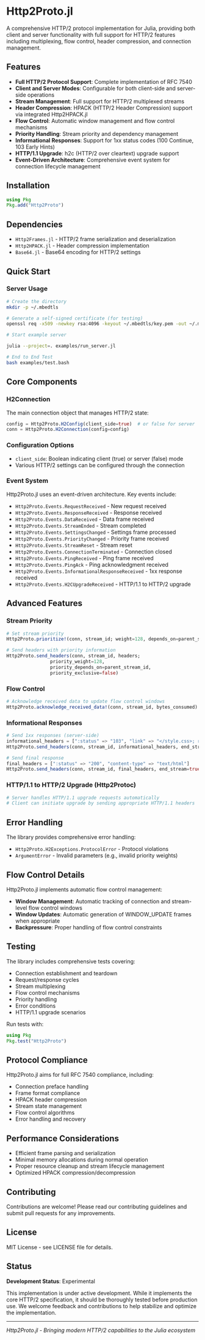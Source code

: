 # Http2Proto.jl

A comprehensive HTTP/2 protocol implementation for Julia, providing both client and server functionality with full support for HTTP/2 features including multiplexing, flow control, header compression, and connection management.

## Features

- **Full HTTP/2 Protocol Support**: Complete implementation of RFC 7540
- **Client and Server Modes**: Configurable for both client-side and server-side operations
- **Stream Management**: Full support for HTTP/2 multiplexed streams
- **Header Compression**: HPACK (HTTP/2 Header Compression) support via integrated Http2HPACK.jl
- **Flow Control**: Automatic window management and flow control mechanisms
- **Priority Handling**: Stream priority and dependency management
- **Informational Responses**: Support for 1xx status codes (100 Continue, 103 Early Hints)
- **HTTP/1.1 Upgrade**: h2c (HTTP/2 over cleartext) upgrade support
- **Event-Driven Architecture**: Comprehensive event system for connection lifecycle management

## Installation

```julia
using Pkg
Pkg.add("Http2Proto")
```

## Dependencies

- `Http2Frames.jl` - HTTP/2 frame serialization and deserialization
- `Http2HPACK.jl` - Header compression implementation
- `Base64.jl` - Base64 encoding for HTTP/2 settings

## Quick Start

### Server Usage

```bash
# Create the directory
mkdir -p ~/.mbedtls

# Generate a self-signed certificate (for testing)
openssl req -x509 -newkey rsa:4096 -keyout ~/.mbedtls/key.pem -out ~/.mbedtls/cert.pem -days 365 -nodes

# Start example server

julia --project=. examples/run_server.jl

# End to End Test
bash examples/test.bash

```
## Core Components

### H2Connection

The main connection object that manages HTTP/2 state:

```julia
config = Http2Proto.H2Config(client_side=true)  # or false for server
conn = Http2Proto.H2Connection(config=config)
```

### Configuration Options

- `client_side`: Boolean indicating client (true) or server (false) mode
- Various HTTP/2 settings can be configured through the connection

### Event System

Http2Proto.jl uses an event-driven architecture. Key events include:

- `Http2Proto.Events.RequestReceived` - New request received
- `Http2Proto.Events.ResponseReceived` - Response received
- `Http2Proto.Events.DataReceived` - Data frame received
- `Http2Proto.Events.StreamEnded` - Stream completed
- `Http2Proto.Events.SettingsChanged` - Settings frame processed
- `Http2Proto.Events.PriorityChanged` - Priority frame received
- `Http2Proto.Events.StreamReset` - Stream reset
- `Http2Proto.Events.ConnectionTerminated` - Connection closed
- `Http2Proto.Events.PingReceived` - Ping frame received
- `Http2Proto.Events.PingAck` - Ping acknowledgment received
- `Http2Proto.Events.InformationalResponseReceived` - 1xx response received
- `Http2Proto.Events.H2CUpgradeReceived` - HTTP/1.1 to HTTP/2 upgrade

## Advanced Features

### Stream Priority

```julia
# Set stream priority
Http2Proto.prioritize!(conn, stream_id; weight=128, depends_on=parent_stream_id, exclusive=false)

# Send headers with priority information
Http2Proto.send_headers(conn, stream_id, headers; 
                priority_weight=128, 
                priority_depends_on=parent_stream_id, 
                priority_exclusive=false)
```

### Flow Control

```julia
# Acknowledge received data to update flow control windows
Http2Proto.acknowledge_received_data!(conn, stream_id, bytes_consumed)
```

### Informational Responses

```julia
# Send 1xx responses (server-side)
informational_headers = [":status" => "103", "link" => "</style.css>; rel=preload; as=style"]
Http2Proto.send_headers(conn, stream_id, informational_headers, end_stream=false)

# Send final response
final_headers = [":status" => "200", "content-type" => "text/html"]
Http2Proto.send_headers(conn, stream_id, final_headers, end_stream=true)
```

### HTTP/1.1 to HTTP/2 Upgrade (Http2Protoc)

```julia
# Server handles HTTP/1.1 upgrade requests automatically
# Client can initiate upgrade by sending appropriate HTTP/1.1 headers
```

## Error Handling

The library provides comprehensive error handling:

- `Http2Proto.H2Exceptions.ProtocolError` - Protocol violations
- `ArgumentError` - Invalid parameters (e.g., invalid priority weights)

## Flow Control Details

Http2Proto.jl implements automatic flow control management:

- **Window Management**: Automatic tracking of connection and stream-level flow control windows
- **Window Updates**: Automatic generation of WINDOW_UPDATE frames when appropriate
- **Backpressure**: Proper handling of flow control constraints

## Testing

The library includes comprehensive tests covering:

- Connection establishment and teardown
- Request/response cycles
- Stream multiplexing
- Flow control mechanisms
- Priority handling
- Error conditions
- HTTP/1.1 upgrade scenarios

Run tests with:

```julia
using Pkg
Pkg.test("Http2Proto")
```

## Protocol Compliance

Http2Proto.jl aims for full RFC 7540 compliance, including:

- Connection preface handling
- Frame format compliance
- HPACK header compression
- Stream state management
- Flow control algorithms
- Error handling and recovery

## Performance Considerations

- Efficient frame parsing and serialization
- Minimal memory allocations during normal operation
- Proper resource cleanup and stream lifecycle management
- Optimized HPACK compression/decompression

## Contributing

Contributions are welcome! Please read our contributing guidelines and submit pull requests for any improvements.

## License

MIT License - see LICENSE file for details.

## Status

**Development Status**: Experimental

This implementation is under active development. While it implements the core HTTP/2 specification, it should be thoroughly tested before production use. We welcome feedback and contributions to help stabilize and optimize the implementation.

---

*Http2Proto.jl - Bringing modern HTTP/2 capabilities to the Julia ecosystem*
